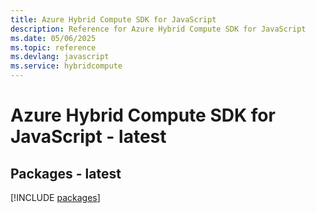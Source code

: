 ```yaml
---
title: Azure Hybrid Compute SDK for JavaScript
description: Reference for Azure Hybrid Compute SDK for JavaScript
ms.date: 05/06/2025
ms.topic: reference
ms.devlang: javascript
ms.service: hybridcompute
---
```

# Azure Hybrid Compute SDK for JavaScript - latest
## Packages - latest
[!INCLUDE [packages](hybrid-compute-index.md)]